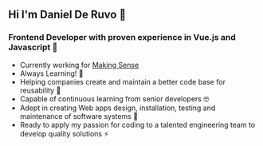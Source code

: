 ## **Hi I'm Daniel De Ruvo** 👋

### Frontend Developer with proven experience in Vue.js and Javascript 🌱

* Currently working for [Making Sense](https://makingsense.com)
* Always Learning! 💪
* Helping companies create and maintain a better code base for reusability 🔭
* Capable of continuous learning from senior developers 🤓
* Adept in creating Web apps design, installation, testing and maintenance of software systems 🏅
* Ready to apply my passion for coding to a talented engineering team to develop quality solutions ⚡

